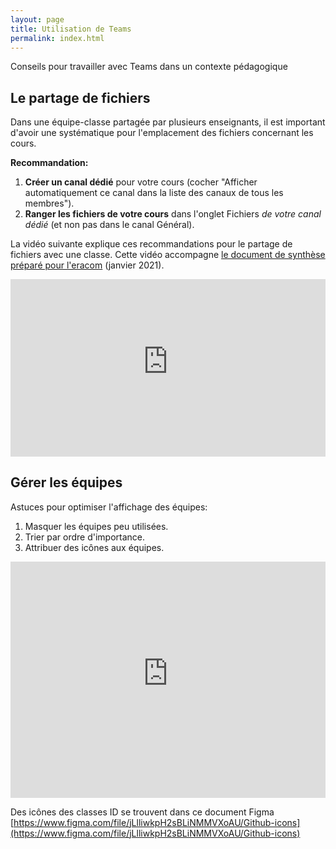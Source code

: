 ```yaml
---
layout: page
title: Utilisation de Teams
permalink: index.html
---
```


Conseils pour travailler avec Teams dans un contexte pédagogique

## Le partage de fichiers

Dans une équipe-classe partagée par plusieurs enseignants, il est important d'avoir une systématique pour l'emplacement des fichiers concernant les cours.

**Recommandation:**

1. **Créer un canal dédié** pour votre cours (cocher "Afficher automatiquement ce canal dans la liste des canaux de tous les membres").
2. **Ranger les fichiers de votre cours** dans l'onglet Fichiers *de votre canal dédié* (et non pas dans le canal Général).

La vidéo suivante explique ces recommandations pour le partage de fichiers avec une classe. Cette vidéo accompagne [le document de synthèse préparé pour l'eracom](https://eduvaud.sharepoint.com/:b:/r/sites/ERACOM/Administration/Office%20365%20ERACOM/O365_Enseignant_ERACOM%20v2.pdf?csf=1&web=1&e=SeGApV) (janvier 2021).

<iframe width="100%" style="aspect-ratio:16/9" src="https://www.youtube-nocookie.com/embed/CHz-817BKFc" title="YouTube video player" frameborder="0" allow="accelerometer; autoplay; clipboard-write; encrypted-media; gyroscope; picture-in-picture" allowfullscreen></iframe>

## Gérer les équipes

Astuces pour optimiser l'affichage des équipes:

1. Masquer les équipes peu utilisées.
2. Trier par ordre d'importance.
3. Attribuer des icônes aux équipes.

<iframe width="100%" style="aspect-ratio:4/3" src="https://www.youtube-nocookie.com/embed/9wp1mrlhvFY" title="YouTube video player" frameborder="0" allow="accelerometer; autoplay; clipboard-write; encrypted-media; gyroscope; picture-in-picture" allowfullscreen></iframe>

Des icônes des classes ID se trouvent dans ce document Figma [https://www.figma.com/file/jLlliwkpH2sBLiNMMVXoAU/Github-icons](https://www.figma.com/file/jLlliwkpH2sBLiNMMVXoAU/Github-icons)
